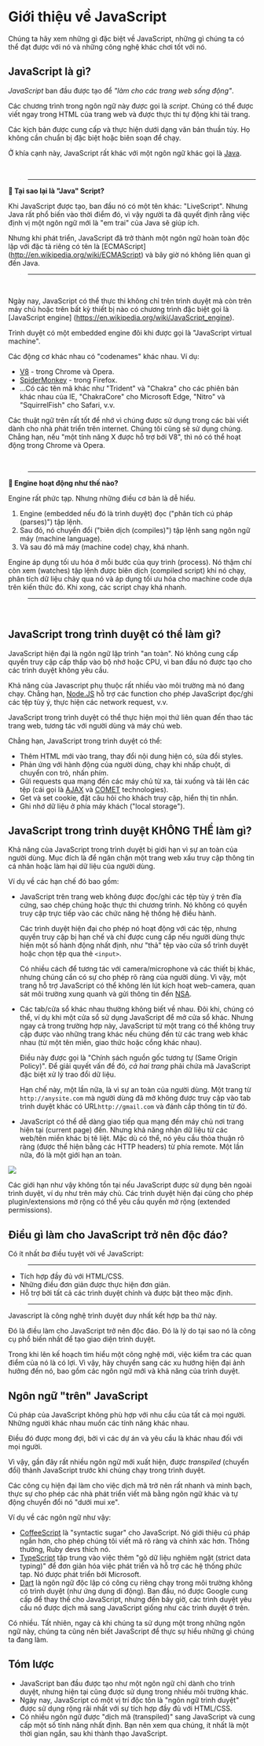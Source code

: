 # Giới thiệu về JavaScript

Chúng ta hãy xem những gì đặc biệt về JavaScript, những gì chúng ta có thể đạt được với nó và những công nghệ khác chơi tốt với nó.

## JavaScript là gì?

*JavaScript* ban đầu được tạo để *"làm cho các trang web sống động"*.

Các chương trình trong ngôn ngữ này được gọi là *script*. Chúng có thể được viết ngay trong HTML của trang web và được thực thi tự động khi tải trang.

Các kịch bản được cung cấp và thực hiện dưới dạng văn bản thuần túy. Họ không cần chuẩn bị đặc biệt hoặc biên soạn để chạy.

Ở khía cạnh này, JavaScript rất khác với một ngôn ngữ khác gọi là [Java](https://en.wikipedia.org/wiki/Java_(programming_language)).

<br/>

> ---

**📌 Tại sao lại là "Java" Script?**

Khi JavaScript được tạo, ban đầu nó có một tên khác: "LiveScript". Nhưng Java rất phổ biến vào thời điểm đó, vì vậy người ta đã quyết định rằng việc định vị một ngôn ngữ mới là "em trai" của Java sẽ giúp ích.

Nhưng khi phát triển, JavaScript đã trở thành một ngôn ngữ hoàn toàn độc lập với đặc tả riêng có tên là [ECMAScript] (http://en.wikipedia.org/wiki/ECMAScript) và bây giờ nó không liên quan gì đến Java.

> ---

<br/>

Ngày nay, JavaScript có thể thực thi không chỉ trên trình duyệt mà còn trên máy chủ hoặc trên bất kỳ thiết bị nào có chương trình đặc biệt gọi là [JavaScript engine] (https://en.wikipedia.org/wiki/JavaScript_engine).

Trình duyệt có một embedded engine đôi khi được gọi là "JavaScript virtual machine".

Các động cơ khác nhau có "codenames" khác nhau. Ví dụ:

- [V8](https://en.wikipedia.org/wiki/V8_(JavaScript_engine)) - trong Chrome và Opera.
- [SpiderMonkey](https://en.wikipedia.org/wiki/SpiderMonkey) - trong Firefox.
- ...Có các tên mã khác như "Trident" và "Chakra" cho các phiên bản khác nhau của IE, "ChakraCore" cho Microsoft Edge, "Nitro" và "SquirrelFish" cho Safari, v.v.

Các thuật ngữ trên rất tốt để nhớ vì chúng được sử dụng trong các bài viết dành cho nhà phát triển trên internet. Chúng tôi cũng sẽ sử dụng chúng. Chẳng hạn, nếu "một tính năng X được hỗ trợ bởi V8", thì nó có thể hoạt động trong Chrome và Opera.

<br/>

> ---

**📌 Engine hoạt động như thế nào?**

Engine rất phức tạp. Nhưng những điều cơ bản là dễ hiểu.

1. Engine (embedded nếu đó là trình duyệt) đọc ("phân tích cú pháp (parses)") tập lệnh.
2. Sau đó, nó chuyển đổi ("biên dịch (compiles)") tập lệnh sang ngôn ngữ máy (machine language).
3. Và sau đó mã máy (machine code) chạy, khá nhanh.

Engine áp dụng tối ưu hóa ở mỗi bước của quy trình (process). Nó thậm chí còn xem (watches) tập lệnh được biên dịch (compiled script) khi nó chạy, phân tích dữ liệu chảy qua nó và áp dụng tối ưu hóa cho machine code dựa trên kiến thức đó. Khi xong, các script chạy khá nhanh.

> ---

<br/>

## JavaScript trong trình duyệt có thể làm gì?

JavaScript hiện đại là ngôn ngữ lập trình "an toàn". Nó không cung cấp quyền truy cập cấp thấp vào bộ nhớ hoặc CPU, vì ban đầu nó được tạo cho các trình duyệt không yêu cầu.

Khả năng của Javascript phụ thuộc rất nhiều vào môi trường mà nó đang chạy. Chẳng hạn, [Node.JS](https://wikipedia.org/wiki/Node.js) hỗ trợ các function cho phép JavaScript đọc/ghi các tệp tùy ý, thực hiện các network request, v.v.

JavaScript trong trình duyệt có thể thực hiện mọi thứ liên quan đến thao tác trang web, tương tác với người dùng và máy chủ web.

Chẳng hạn, JavaScript trong trình duyệt có thể:

- Thêm HTML mới vào trang, thay đổi nội dung hiện có, sửa đổi styles.
- Phản ứng với hành động của người dùng, chạy khi nhấp chuột, di chuyển con trỏ, nhấn phím.
- Gửi requests qua mạng đến các máy chủ từ xa, tải xuống và tải lên các tệp (cái gọi là [AJAX](https://en.wikipedia.org/wiki/Ajax_(programming)) và [COMET](https://en.wikipedia.org/wiki/Comet_(programming)) technologies).
- Get và set cookie, đặt câu hỏi cho khách truy cập, hiển thị tin nhắn.
- Ghi nhớ dữ liệu ở phía máy khách ("local storage").

## JavaScript trong trình duyệt KHÔNG THỂ làm gì?

Khả năng của JavaScript trong trình duyệt bị giới hạn vì sự an toàn của người dùng. Mục đích là để ngăn chặn một trang web xấu truy cập thông tin cá nhân hoặc làm hại dữ liệu của người dùng.

Ví dụ về các hạn chế đó bao gồm:

- JavaScript trên trang web không được đọc/ghi các tệp tùy ý trên đĩa cứng, sao chép chúng hoặc thực thi chương trình. Nó không có quyền truy cập trực tiếp vào các chức năng hệ thống hệ điều hành.

    Các trình duyệt hiện đại cho phép nó hoạt động với các tệp, nhưng quyền truy cập bị hạn chế và chỉ được cung cấp nếu người dùng thực hiện một số hành động nhất định, như "thả" tệp vào cửa sổ trình duyệt hoặc chọn tệp qua thẻ `<input>`.

    Có nhiều cách để tương tác với camera/microphone và các thiết bị khác, nhưng chúng cần có sự cho phép rõ ràng của người dùng. Vì vậy, một trang hỗ trợ JavaScript có thể không lén lút kích hoạt web-camera, quan sát môi trường xung quanh và gửi thông tin đến [NSA](https://en.wikipedia.org/wiki/National_Security_Agency).
- Các tab/cửa sổ khác nhau thường không biết về nhau. Đôi khi, chúng có thể, ví dụ khi một cửa sổ sử dụng JavaScript để mở cửa sổ khác. Nhưng ngay cả trong trường hợp này, JavaScript từ một trang có thể không truy cập được vào những trang khác nếu chúng đến từ các trang web khác nhau (từ một tên miền, giao thức hoặc cổng khác nhau).

    Điều này được gọi là "Chính sách nguồn gốc tương tự (Same Origin Policy)". Để giải quyết vấn đề đó, *cả hai trang* phải chứa mã JavaScript đặc biệt xử lý trao đổi dữ liệu.

    Hạn chế này, một lần nữa, là vì sự an toàn của người dùng. Một trang từ `http://anysite.com` mà người dùng đã mở không được truy cập vào tab trình duyệt khác có URL`http://gmail.com` và đánh cắp thông tin từ đó.
- JavaScript có thể dễ dàng giao tiếp qua mạng đến máy chủ nơi trang hiện tại (current page) đến. Nhưng khả năng nhận dữ liệu từ các web/tên miền khác bị tê liệt. Mặc dù có thể, nó yêu cầu thỏa thuận rõ ràng (được thể hiện bằng các HTTP headers) từ phía remote. Một lần nữa, đó là một giới hạn an toàn.

![](limitations.png)

Các giới hạn như vậy không tồn tại nếu JavaScript được sử dụng bên ngoài trình duyệt, ví dụ như trên máy chủ. Các trình duyệt hiện đại cũng cho phép plugin/extensions mở rộng có thể yêu cầu quyền mở rộng (extended permissions).

## Điều gì làm cho JavaScript trở nên độc đáo?

Có ít nhất *ba* điều tuyệt vời về JavaScript:

> --- 

+ Tích hợp đầy đủ với HTML/CSS.
+ Những điều đơn giản được thực hiện đơn giản.
+ Hỗ trợ bởi tất cả các trình duyệt chính và được bật theo mặc định.

> --- 

Javascript là công nghệ trình duyệt duy nhất kết hợp ba thứ này.

Đó là điều làm cho JavaScript trở nên độc đáo. Đó là lý do tại sao nó là công cụ phổ biến nhất để tạo giao diện trình duyệt.

Trong khi lên kế hoạch tìm hiểu một công nghệ mới, việc kiểm tra các quan điểm của nó là có lợi. Vì vậy, hãy chuyển sang các xu hướng hiện đại ảnh hưởng đến nó, bao gồm các ngôn ngữ mới và khả năng của trình duyệt.


## Ngôn ngữ "trên" JavaScript

Cú pháp của JavaScript không phù hợp với nhu cầu của tất cả mọi người. Những người khác nhau muốn các tính năng khác nhau.

Điều đó được mong đợi, bởi vì các dự án và yêu cầu là khác nhau đối với mọi người.

Vì vậy, gần đây rất nhiều ngôn ngữ mới xuất hiện, được *transpiled* (chuyển đổi) thành JavaScript trước khi chúng chạy trong trình duyệt.

Các công cụ hiện đại làm cho việc dịch mã trở nên rất nhanh và minh bạch, thực sự cho phép các nhà phát triển viết mã bằng ngôn ngữ khác và tự động chuyển đổi nó "dưới mui xe".

Ví dụ về các ngôn ngữ như vậy:

- [CoffeeScript](http://coffeescript.org/) là "syntactic sugar" cho JavaScript. Nó giới thiệu cú pháp ngắn hơn, cho phép chúng tôi viết mã rõ ràng và chính xác hơn. Thông thường, Ruby devs thích nó.
- [TypeScript](http://www.typescriptlang.org/) tập trung vào việc thêm "gõ dữ liệu nghiêm ngặt (strict data typing)" để đơn giản hóa việc phát triển và hỗ trợ các hệ thống phức tạp. Nó được phát triển bởi Microsoft.
- [Dart](https://www.dartlang.org/) là ngôn ngữ độc lập có công cụ riêng chạy trong môi trường không có trình duyệt (như ứng dụng di động). Ban đầu, nó được Google cung cấp để thay thế cho JavaScript, nhưng đến bây giờ, các trình duyệt yêu cầu nó được dịch mã sang JavaScript giống như các trình duyệt ở trên.

Có nhiều. Tất nhiên, ngay cả khi chúng ta sử dụng một trong những ngôn ngữ này, chúng ta cũng nên biết JavaScript để thực sự hiểu những gì chúng ta đang làm.

## Tóm lược

- JavaScript ban đầu được tạo như một ngôn ngữ chỉ dành cho trình duyệt, nhưng hiện tại cũng được sử dụng trong nhiều môi trường khác.
- Ngày nay, JavaScript có một vị trí độc tôn là "ngôn ngữ trình duyệt" được sử dụng rộng rãi nhất với sự tích hợp đầy đủ với HTML/CSS.
- Có nhiều ngôn ngữ được "dịch mã (transpiled)" sang JavaScript và cung cấp một số tính năng nhất định. Bạn nên xem qua chúng, ít nhất là một thời gian ngắn, sau khi thành thạo JavaScript.
